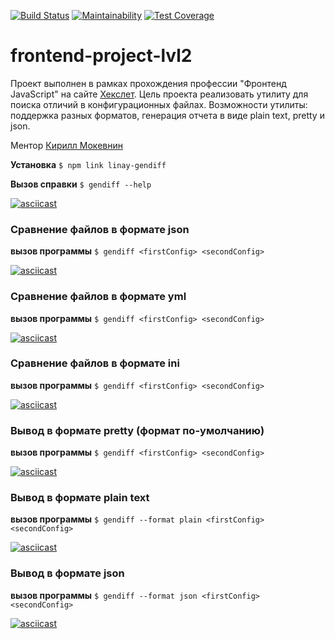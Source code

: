 [![Build Status](https://travis-ci.org/linarsy/frontend-project-lvl2.svg?branch=master)](https://travis-ci.org/linarsy/frontend-project-lvl2)
[![Maintainability](https://api.codeclimate.com/v1/badges/36562bc23413e8a36eef/maintainability)](https://codeclimate.com/github/linarsy/frontend-project-lvl2/maintainability)
[![Test Coverage](https://api.codeclimate.com/v1/badges/36562bc23413e8a36eef/test_coverage)](https://codeclimate.com/github/linarsy/frontend-project-lvl2/test_coverage)

# frontend-project-lvl2

Проект выполнен в рамках прохождения профессии "Фронтенд JavaScript" на сайте [Хекслет](https://ru.hexlet.io/).
Цель проекта реализовать утилиту для поиска отличий в конфигурационных файлах. Возможности утилиты: поддержка разных форматов, генерация отчета в виде plain text, pretty и json.

Ментор [Кирилл Мокевнин](https://ru.hexlet.io/u/mokevnin)

**Установка**
```$ npm link linay-gendiff```

**Вызов справки**
```$ gendiff --help```

[![asciicast](https://asciinema.org/a/258163.svg)](https://asciinema.org/a/258163)

### **Сравнение файлов в формате json**

**вызов программы**
```$ gendiff <firstConfig> <secondConfig>```

[![asciicast](https://asciinema.org/a/258149.svg)](https://asciinema.org/a/258149)


### **Сравнение файлов в формате yml**

**вызов программы**
```$ gendiff <firstConfig> <secondConfig>```

[![asciicast](https://asciinema.org/a/258150.svg)](https://asciinema.org/a/258150)

### **Сравнение файлов в формате ini**

**вызов программы**
```$ gendiff <firstConfig> <secondConfig>```

[![asciicast](https://asciinema.org/a/258151.svg)](https://asciinema.org/a/258151)

### **Вывод в формате pretty (формат по-умолчанию)**

**вызов программы**
```$ gendiff <firstConfig> <secondConfig>```

[![asciicast](https://asciinema.org/a/258156.svg)](https://asciinema.org/a/258156)

### **Вывод в формате plain text**

**вызов программы**
```$ gendiff --format plain <firstConfig> <secondConfig>```

[![asciicast](https://asciinema.org/a/258158.svg)](https://asciinema.org/a/258158)

### **Вывод в формате json**

**вызов программы**
```$ gendiff --format json <firstConfig> <secondConfig>```

[![asciicast](https://asciinema.org/a/258159.svg)](https://asciinema.org/a/258159)
